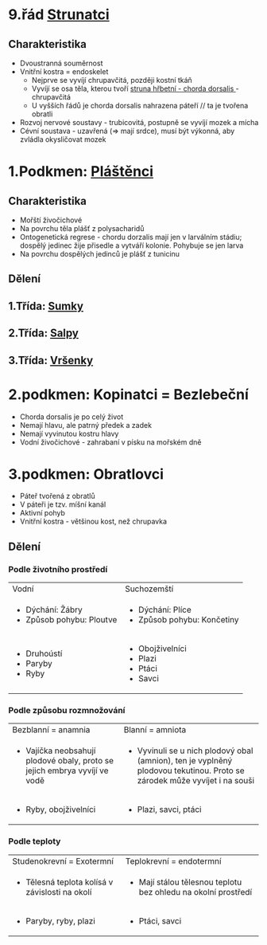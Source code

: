<!-- Yay, no errors, warnings, or alerts! -->


# 9.řád <span style="text-decoration:underline;">Strunatci</span>


## Charakteristika



* Dvoustranná souměrnost
* Vnitřní kostra = endoskelet
    * Nejprve se vyvíjí chrupavčitá, později kostní tkáň
    * Vyvíjí se osa těla, kterou tvoří <span style="text-decoration:underline;">struna hřbetní  - chorda dorsalis </span> - chrupavčitá
    * U vyšších řádů je chorda dorsalis nahrazena páteří  // ta je tvořena obratli
* Rozvoj nervové soustavy - trubicovitá, postupně se vyvíjí mozek a mícha
* Cévní soustava - uzavřená (⇒ mají srdce), musí být výkonná, aby zvládla okysličovat mozek


# 1.Podkmen: <span style="text-decoration:underline;">Pláštěnci</span>


## Charakteristika



* Mořští živočichové 
* Na povrchu těla plášť z polysacharidů
* Ontogenetická regrese - chordu dorzalis mají jen v larválním stádiu; dospělý jedinec žije přisedle a vytváří kolonie. Pohybuje se jen larva
* Na povrchu dospělých jedinců je plášť z tunicinu


## Dělení


## 1.Třída: <span style="text-decoration:underline;">Sumky</span>


## 2.Třída: <span style="text-decoration:underline;">Salpy</span>


## 3.Třída: <span style="text-decoration:underline;">Vršenky</span>


# 2.podkmen: Kopinatci = Bezlebeční



* Chorda dorsalis je po celý život
* Nemají hlavu, ale patrný předek a zadek
* Nemají vyvinutou kostru hlavy
* Vodní živočichové - zahrabaní v písku na mořském dně


# 3.podkmen: Obratlovci



* Páteř tvořená z obratlů
* V páteři je tzv. míšní kanál
* Aktivní pohyb
* Vnitřní kostra - většinou kost, než chrupavka


## 


## Dělení


### Podle životního prostředí


<table>
  <tr>
   <td>Vodní
   </td>
   <td>Suchozemští
   </td>
  </tr>
  <tr>
   <td>
<ul>

<li>Dýchání: Žábry

<li>Způsob pohybu: Ploutve
</li>
</ul>
   </td>
   <td>
<ul>

<li>Dýchání: Plíce

<li>Způsob pohybu: Končetiny
</li>
</ul>
   </td>
  </tr>
  <tr>
   <td>
<ul>

<li>Druhoústí

<li>Paryby

<li>Ryby
</li>
</ul>
   </td>
   <td>
<ul>

<li>Obojživelníci

<li>Plazi

<li>Ptáci

<li>Savci
</li>
</ul>
   </td>
  </tr>
</table>



### Podle způsobu rozmnožování


<table>
  <tr>
   <td>Bezblanní = anamnia
   </td>
   <td>Blanní = amniota
   </td>
  </tr>
  <tr>
   <td>
<ul>

<li>Vajíčka neobsahují plodové obaly, proto se jejich embrya vyvíjí ve vodě
</li>
</ul>
   </td>
   <td>
<ul>

<li>Vyvinuli se  u nich plodový obal (amnion), ten je vyplněný plodovou tekutinou. Proto se zárodek může vyvíjet i na souši
</li>
</ul>
   </td>
  </tr>
  <tr>
   <td>
<ul>

<li>Ryby, obojživelníci
</li>
</ul>
   </td>
   <td>
<ul>

<li>Plazi, savci, ptáci
</li>
</ul>
   </td>
  </tr>
</table>



### Podle teploty


<table>
  <tr>
   <td>Studenokrevní = Exotermní
   </td>
   <td>Teplokrevní = endotermní
   </td>
  </tr>
  <tr>
   <td>
<ul>

<li>Tělesná teplota kolísá v závislosti na okolí
</li>
</ul>
   </td>
   <td>
<ul>

<li>Mají stálou tělesnou teplotu bez ohledu na okolní prostředí
</li>
</ul>
   </td>
  </tr>
  <tr>
   <td>
<ul>

<li>Paryby, ryby, plazi
</li>
</ul>
   </td>
   <td>
<ul>

<li>Ptáci, savci
</li>
</ul>
   </td>
  </tr>
</table>

